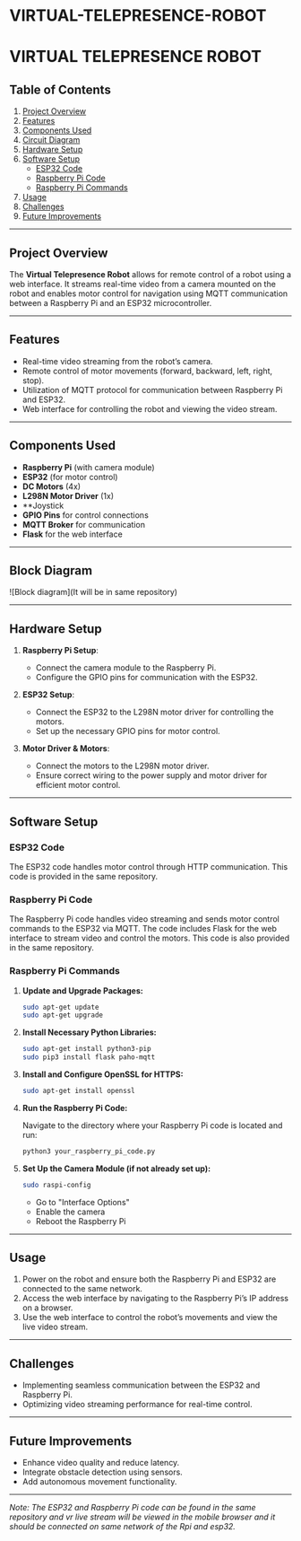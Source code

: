 # VIRTUAL-TELEPRESENCE-ROBOT
# VIRTUAL TELEPRESENCE ROBOT

## Table of Contents
1. [Project Overview](#project-overview)
2. [Features](#features)
3. [Components Used](#components-used)
4. [Circuit Diagram](#circuit-diagram)
5. [Hardware Setup](#hardware-setup)
6. [Software Setup](#software-setup)
    - [ESP32 Code](#esp32-code)
    - [Raspberry Pi Code](#raspberry-pi-code)
    - [Raspberry Pi Commands](#raspberry-pi-commands)
7. [Usage](#usage)
8. [Challenges](#challenges)
9. [Future Improvements](#future-improvements)


---

## Project Overview

The **Virtual Telepresence Robot** allows for remote control of a robot using a web interface. It streams real-time video from a camera mounted on the robot and enables motor control for navigation using MQTT communication between a Raspberry Pi and an ESP32 microcontroller.

---

## Features

- Real-time video streaming from the robot’s camera.
- Remote control of motor movements (forward, backward, left, right, stop).
- Utilization of MQTT protocol for communication between Raspberry Pi and ESP32.
- Web interface for controlling the robot and viewing the video stream.

---

## Components Used

- **Raspberry Pi** (with camera module)
- **ESP32** (for motor control)
- **DC Motors** (4x)
- **L298N Motor Driver** (1x)
- **Joystick
- **GPIO Pins** for control connections
- **MQTT Broker** for communication
- **Flask** for the web interface

---

## Block Diagram

![Block diagram](It will be in same repository)

---

## Hardware Setup

1. **Raspberry Pi Setup**:
   - Connect the camera module to the Raspberry Pi.
   - Configure the GPIO pins for communication with the ESP32.

2. **ESP32 Setup**:
   - Connect the ESP32 to the L298N motor driver for controlling the motors.
   - Set up the necessary GPIO pins for motor control.

3. **Motor Driver & Motors**:
   - Connect the motors to the L298N motor driver.
   - Ensure correct wiring to the power supply and motor driver for efficient motor control.

---

## Software Setup

### ESP32 Code

The ESP32 code handles motor control through HTTP communication. This code is provided in the same repository.

### Raspberry Pi Code

The Raspberry Pi code handles video streaming and sends motor control commands to the ESP32 via MQTT. The code includes Flask for the web interface to stream video and control the motors. This code is also provided in the same repository.

### Raspberry Pi Commands

1. **Update and Upgrade Packages:**

    ```bash
    sudo apt-get update
    sudo apt-get upgrade
    ```

2. **Install Necessary Python Libraries:**

    ```bash
    sudo apt-get install python3-pip
    sudo pip3 install flask paho-mqtt
    ```

3. **Install and Configure OpenSSL for HTTPS:**

    ```bash
    sudo apt-get install openssl
    ```

4. **Run the Raspberry Pi Code:**

    Navigate to the directory where your Raspberry Pi code is located and run:

    ```bash
    python3 your_raspberry_pi_code.py
    ```

5. **Set Up the Camera Module (if not already set up):**

    ```bash
    sudo raspi-config
    ```
    - Go to "Interface Options"
    - Enable the camera
    - Reboot the Raspberry Pi

---

## Usage

1. Power on the robot and ensure both the Raspberry Pi and ESP32 are connected to the same network.
2. Access the web interface by navigating to the Raspberry Pi’s IP address on a browser.
3. Use the web interface to control the robot’s movements and view the live video stream.

---

## Challenges

- Implementing seamless communication between the ESP32 and Raspberry Pi.
- Optimizing video streaming performance for real-time control.

---

## Future Improvements

- Enhance video quality and reduce latency.
- Integrate obstacle detection using sensors.
- Add autonomous movement functionality.

---


*Note: The ESP32 and Raspberry Pi code can be found in the same repository and vr live stream will be viewed in the mobile browser and it should be connected
        on same network of the Rpi and esp32.*
